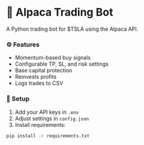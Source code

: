 # 🚀 Alpaca Trading Bot

A Python trading bot for $TSLA using the Alpaca API.

### ⚙️ Features
- Momentum-based buy signals
- Configurable TP, SL, and risk settings
- Base capital protection
- Reinvests profits
- Logs trades to CSV

### 🔧 Setup
1. Add your API keys in `.env`
2. Adjust settings in `config.json`
3. Install requirements:
```bash
pip install -r requirements.txt

